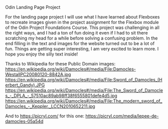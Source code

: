 Odin Landing Page Project

For the landing page project I will use what I have learned about Flexboxes to recreate images given in the project assignment for the Flexbox module of the Odin Project Foundations Course. This project was challenging in all the right ways, and I had a ton of fun doing it even if I had to sit there scratching my head for a while before solving a confusing problem. In the end filling in the text and images for the website turned out to be a lot of fun. Things are getting super interesting, I am very excited to learn more. I hope you enjoy the silly text inside!

Thanks to Wikipedia for these Public Domain images:
https://en.wikipedia.org/wiki/Damocles#/media/File:Damocles-WestallPC20080120-8842A.jpg
https://en.wikipedia.org/wiki/Damocles#/media/File:Sword_of_Damocles_(Herbert_Gandy).JPG
https://en.wikipedia.org/wiki/Damocles#/media/File:The_Sword_of_Damocles_-_DPLA_-_57510ac89ab98ff38f6555801defe4d5.jpg
https://en.wikipedia.org/wiki/Damocles#/media/File:The_modern_sword_of_Damocles_-_Keppler._LCCN2010652211.jpg

And to https://picryl.com/ for this one:
https://picryl.com/media/lepee-de-damocles-05a54d